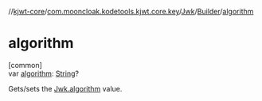//[kjwt-core](../../../../index.md)/[com.mooncloak.kodetools.kjwt.core.key](../../index.md)/[Jwk](../index.md)/[Builder](index.md)/[algorithm](algorithm.md)

# algorithm

[common]\
var [algorithm](algorithm.md): [String](https://kotlinlang.org/api/latest/jvm/stdlib/kotlin/-string/index.html)?

Gets/sets the [Jwk.algorithm](../algorithm.md) value.

